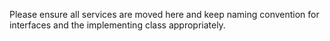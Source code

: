 Please ensure all services are moved here and keep naming convention for interfaces and the implementing class appropriately. 
